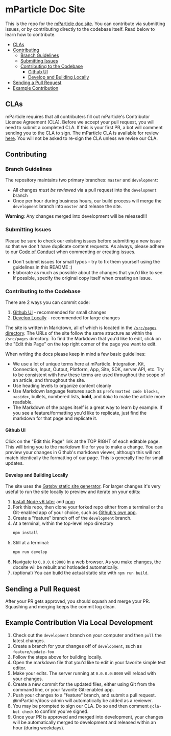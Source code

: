 # mParticle Doc Site

This is the repo for the [mParticle doc site](https://docs.mparticle.com/). You can contribute via submitting issues, or by contributing directly to the codebase itself. Read below to learn how to contribute.

-   [CLAs](#cla)
-   [Contributing](#contributinggeneral)
    -   [Branch Guidelines](#branchguidelines)
    -   [Submitting Issues](#submittingissues)
    -   [Contributing to the Codebase](#contributingcodebase)
        -   [Github UI](#githubui)
        -   [Develop and Building Locally](#local)
-   [Sending a Pull Request](#sendingpr)
-   [Example Contribution](#example)

<a name="cla"></a>

## CLAs

mParticle requires that all contributers fill out mParticle's Contributor License Agreement (CLA). Before we accept your pull request, you will need to submit a completed CLA. If this is your first PR, a bot will comment sending you to the CLA to sign. The mParticle CLA is available for review [here](https://docs.mparticle.com/cla). You will not be asked to re-sign the CLA unless we revise our CLA.

<a name="contributinggeneral"></a>

## Contributing

<a name="branchguidelines"> </a>

### Branch Guidelines

The repository maintains two primary branches: `master` and `development`:

-   All changes _must be reviewed_ via a pull request into the `development` branch
-   Once per hour during business hours, our build process will merge the `development` branch into `master` and release the site.

**Warning**: Any changes merged into development will be released!!!

<a name="reviewing"></a>
<a name="submittingissues"></a>

### Submitting Issues

Please be sure to check our existing issues before submitting a new issue so that we don't have duplicate content requests. As always, please adhere to our [Code of Conduct](https://github.com/mParticle/docs/blob/master/CODE_OF_CONDUCT.md) when commenting or creating issues.

-   Don't submit issues for small typos - try to fix them yourself using the guidelines in this README :)
-   Elaborate as much as possible about the changes that you'd like to see. If possible, specify the original copy itself when creating an issue.

<a name="contributingcodebase"></a>

### Contributing to the Codebase

There are 2 ways you can commit code:

1. [Github UI](#githubui) - recommended for small changes
2. [Develop Locally](#local) - recommended for large changes

The site is written in Markdown, all of which is located in the [`/src/pages` directory](https://github.com/mParticle/docsite/tree/development/pages). The URLs of the site follow the same structure as within the `/src/pages` directory. To find the Markdown that you'd like to edit, click on the "Edit this Page" on the top right corner of the page you want to edit.

When writing the docs please keep in mind a few basic guidelines:

-   We use a lot of unique terms here at mParticle. Integration, Kit, Connection, Input, Output, Platform, App, Site, SDK, server API, etc. Try to be consistent with how these terms are used throughout the scope of an article, and throughout the site.
-   Use heading levels to organize content cleanly
-   Use Markdown language features such as `preformatted code blocks`, `<aside>`, bullets, numbered lists, **bold**, and _italic_ to make the article more readable.
-   The Markdown of the pages itself is a great way to learn by example. If you see a feature/formatting you'd like to replicate, just find the markdown for that page and replicate it.

<a name="githubui"></a>

#### Github UI

Click on the "Edit this Page" link at the TOP RIGHT of each editable page. This will bring you to the markdown file for you to make a change. You can preview your changes in Github's markdown viewer, although this will not match identically the formatting of our page. This is generally fine for small updates.

<a name="local"></a>

#### Develop and Building Locally

The site uses the [Gatsby static site generator](https://github.com/gatsbyjs/gatsby/). For larger changes it's very useful to run the site locally to preview and iterate on your edits:

1. [Install Node v6 later](https://nodejs.org/en/) and [npm](https://www.npmjs.com/get-npm)
2. Fork this repo, then clone your forked repo either from a terminal or the Git-enabled app of your choice, such as [Github's own app](https://desktop.github.com/).
3. Create a "feature" branch off of the `development` branch.
4. At a terminal, within the top-level repo directory
    ```sh
    npm install
    ```
5. Still at a terminal:
    ```sh
    npm run develop
    ```
6. Navigate to `0.0.0.0:8000` in a web browser. As you make changes, the docsite wil be rebuilt and hotloaded automatically.
7. (optional) You can build the actual static site with `npm run build`.

<a name="sendingpr"></a>

## Sending a Pull Request

After your PR gets approved, you should squash and merge your PR. Squashing and merging keeps the commit log clean.

<a name="example"></a>

## Example Contribution Via Local Development

1. Check out the `development` branch on your computer and then `pull` the latest changes.
2. Create a branch for your changes off of `development`, such as `feature/update-foo`
3. Follow the steps above for building locally.
4. Open the markdown file that you'd like to edit in your favorite simple text editor.
5. Make your edits. The server running at `0.0.0.0:8000` will reload with your changes.
6. Create a new commit for the updated files, either using Git from the command line, or your favorite Git-enabled app.
7. Push your changes to a "feature" branch, and submit a pull request. @mParticle/docs-admin will automatically be added as a reviewer.
8. You may be prompted to sign our CLA. Do so and then comment `@cla-bot check` to confirm you've signed.
9. Once your PR is approved and merged into development, your changes will be automatically merged to development and released within an hour (during weekdays).
